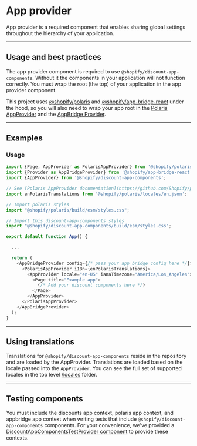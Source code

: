 # App provider

App provider is a required component that enables sharing global settings throughout the hierarchy of your application.

---

## Usage and best practices

The app provider component is required to use `@shopify/discount-app-components`. Without it the components in your application will not function correctly. You must wrap the root (the top) of your application in the app provider component.

This project uses [@shopify/polaris](https://github.com/Shopify/polaris) and [@shopify/app-bridge-react](https://github.com/Shopify/app-bridge/tree/main/packages/app-bridge-react) under the hood, so you will also need to wrap your app root in the [Polaris AppProvider](https://github.com/Shopify/polaris/blob/main/polaris-react/src/components/AppProvider/README.md) and the [AppBridge Provider](https://github.com/Shopify/app-bridge/blob/main/packages/app-bridge-react/src/components/Provider/README.md).

---

## Examples

### Usage

```js
import {Page, AppProvider as PolarisAppProvider} from '@shopify/polaris';
import {Provider as AppBridgeProvider} from '@shopify/app-bridge-react';
import {AppProvider} from '@shopify/discount-app-components';

// See [Polaris AppProvider documentation](https://github.com/Shopify/polaris/blob/main/polaris-react/src/components/AppProvider/README.md#using-translations) for more details on using Polaris translations
import enPolarisTranslations from '@shopify/polaris/locales/en.json';

// Import polaris styles
import "@shopify/polaris/build/esm/styles.css";

// Import this discount-app-components styles
import "@shopify/discount-app-components/build/esm/styles.css";

export default function App() {

  ...

  return (
    <AppBridgeProvider config={/* pass your app bridge config here */}>
      <PolarisAppProvider i18n={enPolarisTranslations}>
        <AppProvider locale="en-US" ianaTimezone="America/Los_Angeles">
          <Page title="Example app">
            {/* Add your discount components here */}
          </Page>
        </AppProvider>
      </PolarisAppProvider>
    </AppBridgeProvider>
  );
}
```

---

## Using translations

Translations for `@shopify/discount-app-components` reside in the repository and are loaded by the AppProvider. Translations are loaded based on the locale passed into the `AppProvider`. You can see the full set of supported locales in the top level [/locales](https://github.com/Shopify/discount-app-components/tree/main/locales) folder.

---

## Testing components

You must include the discounts app context, polaris app context, and appbridge app context when writing tests that include `@shopify/discount-app-components` components. For your convenience, we've provided a [DiscountAppComponentsTestProvider component](https://github.com/Shopify/discount-app-components/blob/main/src/components/DiscountAppComponentsTestProvider/DiscountAppComponentsTestProvider.tsx) to provide these contexts.
